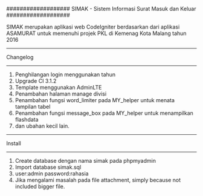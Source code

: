 ###################
SIMAK - Sistem Informasi Surat Masuk dan Keluar
###################

SIMAK merupakan aplikasi web CodeIgniter berdasarkan dari aplikasi ASAMURAT
untuk memenuhi projek PKL di Kemenag Kota Malang tahun 2016

**************************
Changelog
**************************
1. Penghilangan login menggunakan tahun
2. Upgrade CI 3.1.2
3. Template menggunakan AdminLTE
4. Penambahan halaman manage divisi
4. Penambahan fungsi word_limiter pada MY_helper untuk menata tampilan tabel
4. Penambahan fungsi message_box pada MY_helper untuk menampilkan flashdata
5. dan ubahan kecil lain.

**************************
Install
**************************
1. Create database dengan nama simak pada phpmyadmin
2. Import database simak.sql
3. user:admin password:rahasia
4. Jika mengalami masalah pada file attachment, simply because not included bigger file.